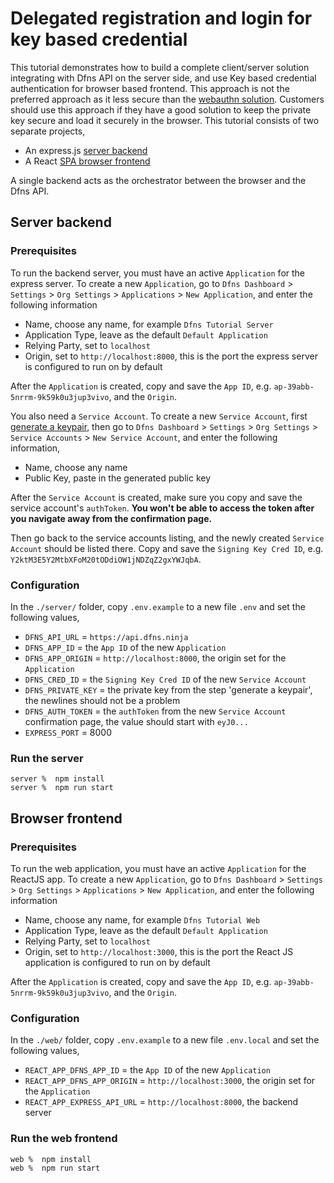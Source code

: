 # Delegated registration and login for key based credential

This tutorial demonstrates how to build a complete client/server solution integrating with Dfns API on the server side, and use Key based credential authentication for browser based frontend.
This approach is not the preferred approach as it less secure than the [webauthn solution](../auth-delegated/). Customers should use this approach if they have a good solution to keep the private key secure and load it securely in the browser. 
This tutorial consists of two separate projects,

- An express.js [server backend](./server/)
- A React [SPA browser frontend](./web/)

A single backend acts as the orchestrator between the browser and the Dfns API.

## Server backend

### Prerequisites

To run the backend server, you must have an active `Application` for the express server. To create a new `Application`, go to `Dfns Dashboard` > `Settings` > `Org Settings` > `Applications` > `New Application`, and enter the following information

- Name, choose any name, for example `Dfns Tutorial Server`
- Application Type, leave as the default `Default Application`
- Relying Party, set to `localhost`
- Origin, set to `http://localhost:8000`, this is the port the express server is configured to run on by default

After the `Application` is created, copy and save the `App ID`, e.g. `ap-39abb-5nrrm-9k59k0u3jup3vivo`, and the `Origin`.

You also need a `Service Account`. To create a new `Service Account`, first [generate a keypair](https://docs.dfns.co/dfns-docs/advanced-topics/authentication/credentials/generate-a-key-pair), then go to `Dfns Dashboard` > `Settings` > `Org Settings` > `Service Accounts` > `New Service Account`, and enter the following information,

- Name, choose any name
- Public Key, paste in the generated public key

After the `Service Account` is created, make sure you copy and save the service account's `authToken`. **You won't be able to access the token after you navigate away from the confirmation page.**

Then go back to the service accounts listing, and the newly created `Service Account` should be listed there. Copy and save the `Signing Key Cred ID`, e.g. `Y2ktM3E5Y2MtbXFoM20tODdiOW1jNDZqZ2gxYWJqbA`.

### Configuration

In the `./server/` folder, copy `.env.example` to a new file `.env` and set the following values,

- `DFNS_API_URL` = `https://api.dfns.ninja`
- `DFNS_APP_ID` = the `App ID` of the new `Application`
- `DFNS_APP_ORIGIN` = `http://localhost:8000`, the origin set for the `Application`
- `DFNS_CRED_ID` = the `Signing Key Cred ID` of the new `Service Account`
- `DFNS_PRIVATE_KEY` = the private key from the step 'generate a keypair', the newlines should not be a problem
- `DFNS_AUTH_TOKEN` = the `authToken` from the new `Service Account` confirmation page, the value should start with `eyJ0...`
- `EXPRESS_PORT` = 8000

### Run the server

```
server %  npm install
server %  npm run start
```

## Browser frontend

### Prerequisites

To run the web application, you must have an active `Application` for the ReactJS app. To create a new `Application`, go to `Dfns Dashboard` > `Settings` > `Org Settings` > `Applications` > `New Application`, and enter the following information

- Name, choose any name, for example `Dfns Tutorial Web`
- Application Type, leave as the default `Default Application`
- Relying Party, set to `localhost`
- Origin, set to `http://localhost:3000`, this is the port the React JS application is configured to run on by default

After the `Application` is created, copy and save the `App ID`, e.g. `ap-39abb-5nrrm-9k59k0u3jup3vivo`, and the `Origin`.

### Configuration

In the `./web/` folder, copy `.env.example` to a new file `.env.local` and set the following values,

- `REACT_APP_DFNS_APP_ID` = the `App ID` of the new `Application`
- `REACT_APP_DFNS_APP_ORIGIN` = `http://localhost:3000`, the origin set for the `Application`
- `REACT_APP_EXPRESS_API_URL` = `http://localhost:8000`, the backend server

### Run the web frontend

```
web %  npm install
web %  npm run start
```
